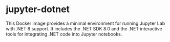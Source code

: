 # jupyter-dotnet
This Docker image provides a minimal environment for running Jupyter Lab with .NET 8 support. It includes the .NET SDK 8.0 and the .NET interactive tools for integrating .NET code into Jupyter notebooks.

